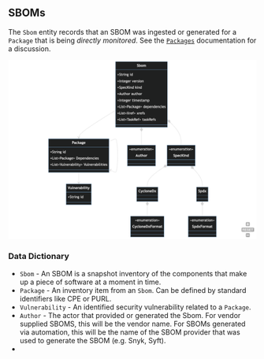 ## SBOMs

The `Sbom` entity records that an SBOM was ingested or generated for a `Package` that is being
_directly monitored_. See the [`Packages`](./packages.md) documentation for a discussion.

![SBOMs](sboms.png)

### Data Dictionary

- `Sbom` - An SBOM is a snapshot inventory of the components that make up a piece of software at a 
    moment in time.
- `Package` - An inventory item from an `Sbom`. Can be defined by standard identifiers like CPE 
  or PURL.
- `Vulnerability` - An identified security vulnerability related to a `Package`.
- `Author` - The actor that provided or generated the Sbom. For vendor supplied SBOMS, this 
  will be the vendor name. For SBOMs generated via automation, this will be the name of the SBOM 
  provider that was used to generate the SBOM (e.g. Snyk, Syft).
- 
